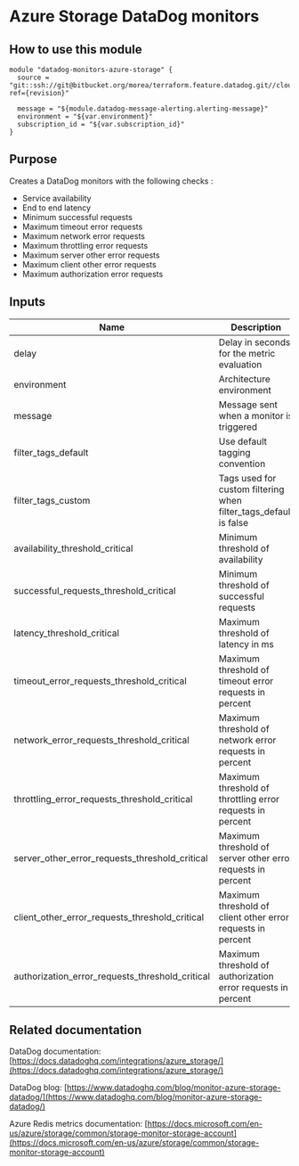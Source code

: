 Azure Storage DataDog monitors
==============================

How to use this module
----------------------

```
module "datadog-monitors-azure-storage" {
  source = "git::ssh://git@bitbucket.org/morea/terraform.feature.datadog.git//cloud/azure/storage?ref={revision}"

  message = "${module.datadog-message-alerting.alerting-message}"
  environment = "${var.environment}"
  subscription_id = "${var.subscription_id}"
}
```

Purpose
-------
Creates a DataDog monitors with the following checks :

* Service availability
* End to end latency
* Minimum successful requests
* Maximum timeout error requests
* Maximum network error requests
* Maximum throttling error requests
* Maximum server other error requests
* Maximum client other error requests
* Maximum authorization error requests

Inputs
------

| Name | Description | Type | Default | Required |
|------|-------------|:----:|:-----:|:-----:|
| delay | Delay in seconds for the metric evaluation | string | `600` | no |
| environment | Architecture environment | string | - | yes |
| message | Message sent when a monitor is triggered | string | - | yes |
| filter_tags_default | Use default tagging convention | string | `true` | no |
| filter_tags_custom | Tags used for custom filtering when filter_tags_default is false | string | `*` | no |
| availability_threshold_critical | Minimum threshold of availability | string | `90` | no |
| successful_requests_threshold_critical | Minimum threshold of successful requests | string | `90` | no |
| latency_threshold_critical | Maximum threshold of latency in ms | string | `1000` | no |
| timeout_error_requests_threshold_critical | Maximum threshold of timeout error requests in percent | string | `35` | no |
| network_error_requests_threshold_critical | Maximum threshold of network error requests in percent | string | `35` | no |
| throttling_error_requests_threshold_critical | Maximum threshold of throttling error requests in percent | string | `50` | no |
| server_other_error_requests_threshold_critical | Maximum threshold of server other error requests in percent | string | `50` | no |
| client_other_error_requests_threshold_critical | Maximum threshold of client other error requests in percent | string | `75` | no |
| authorization_error_requests_threshold_critical | Maximum threshold of authorization error requests in percent | string | `75` | no |

Related documentation
---------------------

DataDog documentation: [https://docs.datadoghq.com/integrations/azure_storage/](https://docs.datadoghq.com/integrations/azure_storage/)

DataDog blog: [https://www.datadoghq.com/blog/monitor-azure-storage-datadog/](https://www.datadoghq.com/blog/monitor-azure-storage-datadog/)

Azure Redis metrics documentation: [https://docs.microsoft.com/en-us/azure/storage/common/storage-monitor-storage-account](https://docs.microsoft.com/en-us/azure/storage/common/storage-monitor-storage-account)


